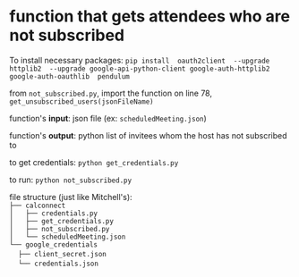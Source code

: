 # function that gets attendees who are not subscribed

To install necessary packages:
`pip install 
  oauth2client 
  --upgrade httplib2 
  --upgrade google-api-python-client google-auth-httplib2 google-auth-oauthlib 
  pendulum`


from `not_subscribed.py`, import the function on line 78, `get_unsubscribed_users(jsonFileName)`

function's **input**: json file (ex: `scheduledMeeting.json`)

function's **output**: python list of invitees whom the host has not subscribed to

to get credentials: `python get_credentials.py`

to run: `python not_subscribed.py`

file structure (just like Mitchell's):<br>
`├── calconnect`                 <br>
`│   ├── credentials.py`         <br>
`│   ├── get_credentials.py`     <br>
`│   ├── not_subscribed.py`      <br>
`│   └── scheduledMeeting.json`  <br>
`└── google_credentials`         <br>
&nbsp;&nbsp;&nbsp;    `├── client_secret.json`     <br>
&nbsp;&nbsp;&nbsp;    `└── credentials.json `
